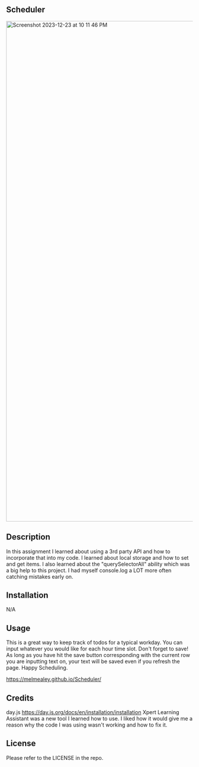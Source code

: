 ## Scheduler

<img width="1348" alt="Screenshot 2023-12-23 at 10 11 46 PM" src="https://github.com/melmealey/Scheduler/assets/147653410/db0a3032-d816-4121-a109-6f9d3ec319c0">

## Description
In this assignment I learned about using a 3rd party API and how to incorporate that into my code. I learned about local storage and how to set and get items. I also learned about the "querySelectorAll" ability which was a big help to this project. I had myself console.log a LOT more often catching mistakes early on.

## Installation

N/A

## Usage
This is a great way to keep track of todos for a typical workday. You can input whatever you would like for each hour time slot. Don't forget to save! As long as you have hit the save button corresponding with the current row you are inputting text on, your text will be saved even if you refresh the page. Happy Scheduling. 

https://melmealey.github.io/Scheduler/


## Credits
day.js https://day.js.org/docs/en/installation/installation
Xpert Learning Assistant was a new tool I learned how to use. I liked how it would give me a reason why the code I was using wasn't working and how to fix it.


## License

Please refer to the LICENSE in the repo.
